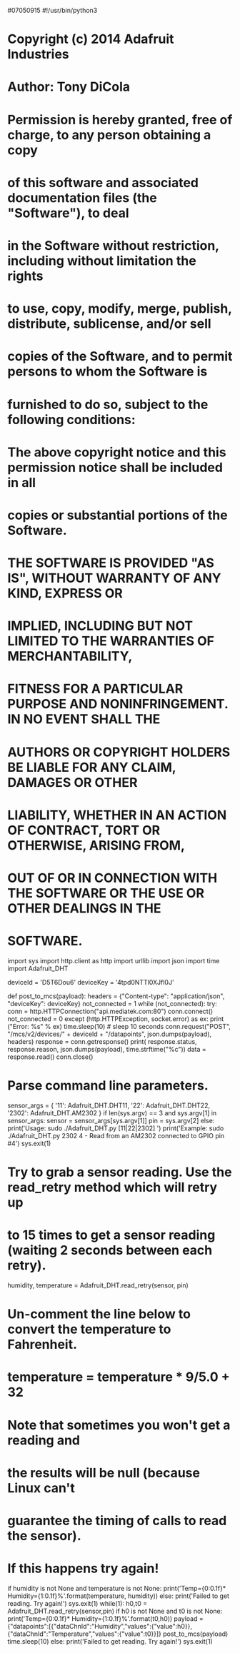 #07050915
#!/usr/bin/python3
# Copyright (c) 2014 Adafruit Industries
# Author: Tony DiCola

# Permission is hereby granted, free of charge, to any person obtaining a copy
# of this software and associated documentation files (the "Software"), to deal
# in the Software without restriction, including without limitation the rights
# to use, copy, modify, merge, publish, distribute, sublicense, and/or sell
# copies of the Software, and to permit persons to whom the Software is
# furnished to do so, subject to the following conditions:

# The above copyright notice and this permission notice shall be included in all
# copies or substantial portions of the Software.

# THE SOFTWARE IS PROVIDED "AS IS", WITHOUT WARRANTY OF ANY KIND, EXPRESS OR
# IMPLIED, INCLUDING BUT NOT LIMITED TO THE WARRANTIES OF MERCHANTABILITY,
# FITNESS FOR A PARTICULAR PURPOSE AND NONINFRINGEMENT. IN NO EVENT SHALL THE
# AUTHORS OR COPYRIGHT HOLDERS BE LIABLE FOR ANY CLAIM, DAMAGES OR OTHER
# LIABILITY, WHETHER IN AN ACTION OF CONTRACT, TORT OR OTHERWISE, ARISING FROM,
# OUT OF OR IN CONNECTION WITH THE SOFTWARE OR THE USE OR OTHER DEALINGS IN THE
# SOFTWARE.
import sys
import http.client as http
import urllib
import json
import time
import Adafruit_DHT

deviceId = 'D5T6Dou6'
deviceKey = '4tpd0NTTl0XJfl0J' 

def post_to_mcs(payload): 
	headers = {"Content-type": "application/json", "deviceKey": deviceKey} 
	not_connected = 1 
	while (not_connected):
		try:
			conn = http.HTTPConnection("api.mediatek.com:80")
			conn.connect() 
			not_connected = 0 
		except (http.HTTPException, socket.error) as ex: 
			print ("Error: %s" % ex)
			time.sleep(10)
			 # sleep 10 seconds 
	conn.request("POST", "/mcs/v2/devices/" + deviceId + "/datapoints", json.dumps(payload), headers) 
	response = conn.getresponse() 
	print( response.status, response.reason, json.dumps(payload), time.strftime("%c")) 
	data = response.read() 
	conn.close() 
 


# Parse command line parameters.
sensor_args = { '11': Adafruit_DHT.DHT11,
                '22': Adafruit_DHT.DHT22,
                '2302': Adafruit_DHT.AM2302 }
if len(sys.argv) == 3 and sys.argv[1] in sensor_args:
    sensor = sensor_args[sys.argv[1]]
    pin = sys.argv[2]
else:
    print('Usage: sudo ./Adafruit_DHT.py [11|22|2302] <GPIO pin number>')
    print('Example: sudo ./Adafruit_DHT.py 2302 4 - Read from an AM2302 connected to GPIO pin #4')
    sys.exit(1)

# Try to grab a sensor reading.  Use the read_retry method which will retry up
# to 15 times to get a sensor reading (waiting 2 seconds between each retry).
humidity, temperature = Adafruit_DHT.read_retry(sensor, pin)

# Un-comment the line below to convert the temperature to Fahrenheit.
# temperature = temperature * 9/5.0 + 32

# Note that sometimes you won't get a reading and
# the results will be null (because Linux can't
# guarantee the timing of calls to read the sensor).
# If this happens try again!
if humidity is not None and temperature is not None:
    print('Temp={0:0.1f}*  Humidity={1:0.1f}%'.format(temperature, humidity))
else:
    print('Failed to get reading. Try again!')
    sys.exit(1)
while(1):
	h0,t0 = Adafruit_DHT.read_retry(sensor,pin)
	if h0 is not None and t0 is not None:
		print('Temp={0:0.1f}* Humidity={1:0.1f}%'.format(t0,h0))
		payload = {"datapoints":[{"dataChnId":"Humidity","values":{"value":h0}},{"dataChnId":"Temperature","values":{"value":t0}}]} 
		post_to_mcs(payload)
		time.sleep(10)
	else:
		print('Failed to get reading. Try again!')
		sys.exit(1)
